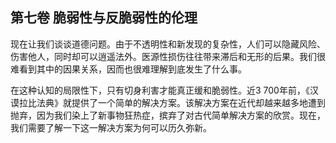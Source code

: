 ## 第七卷 脆弱性与反脆弱性的伦理

现在让我们谈谈道德问题。由于不透明性和新发现的复杂性，人们可以隐藏风险、伤害他人，同时却可以逍遥法外。医源性损伤往往带来滞后和无形的后果。我们很难看到其中的因果关系，因而也很难理解到底发生了什么事。

在这种认知的局限性下，只有切身利害才能真正缓和脆弱性。近3 700年前，《汉谟拉比法典》就提供了一个简单的解决方案。该解决方案在近代却越来越多地遭到抛弃，因为我们染上了新事物狂热症，摈弃了对古代简单解决方案的欣赏。现在，我们需要了解一下这一解决方案为何可以历久弥新。

